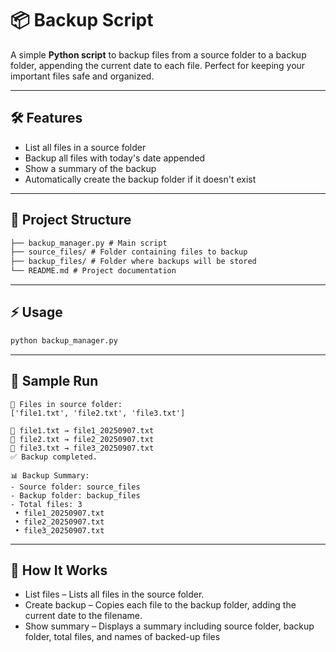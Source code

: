 # 📦 Backup Script

A simple **Python script** to backup files from a source folder to a backup folder, appending the current date to each file. Perfect for keeping your important files safe and organized.

---

## 🛠 Features

- List all files in a source folder
- Backup all files with today's date appended
- Show a summary of the backup
- Automatically create the backup folder if it doesn't exist

---

## 📂 Project Structure

```markdown
├── backup_manager.py # Main script
├── source_files/ # Folder containing files to backup
├── backup_files/ # Folder where backups will be stored
└── README.md # Project documentation
```

---

## ⚡ Usage

```bash
python backup_manager.py
```
---
## 🔹 Sample Run

```backtick
📂 Files in source folder:
['file1.txt', 'file2.txt', 'file3.txt']

📂 file1.txt → file1_20250907.txt
📂 file2.txt → file2_20250907.txt
📂 file3.txt → file3_20250907.txt
✅ Backup completed.

📊 Backup Summary:
- Source folder: source_files
- Backup folder: backup_files
- Total files: 3
 • file1_20250907.txt
 • file2_20250907.txt
 • file3_20250907.txt
```
---

## 📝 How It Works

- List files – Lists all files in the source folder.
- Create backup – Copies each file to the backup folder, adding the current date to the filename.
- Show summary – Displays a summary including source folder, backup folder, total files, and names of backed-up files
